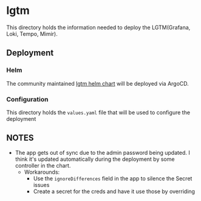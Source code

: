 # lgtm

This directory holds the information needed to deploy the LGTM(Grafana, Loki, Tempo, Mimir).

## Deployment

### Helm

The community maintained [lgtm helm chart](https://github.com/grafana/helm-charts/tree/main/charts/lgtm-distributed)
will be deployed via ArgoCD.

### Configuration

This directory holds the `values.yaml` file that will be used to configure the deployment

## NOTES

- The app gets out of sync due to the admin password being updated. I think it's updated automatically during the deployment by some controller in the chart.
  - Workarounds:
    - Use the `ignoreDifferences` field in the app to silence the Secret issues
    - Create a secret for the creds and have it use those by overriding